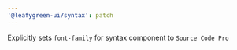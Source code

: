 ```yaml
---
'@leafygreen-ui/syntax': patch
---
```


Explicitly sets `font-family` for syntax component to `Source Code Pro`
